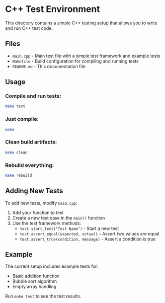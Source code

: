# C++ Test Environment

This directory contains a simple C++ testing setup that allows you to write and run C++ test code.

## Files

- `main.cpp` - Main test file with a simple test framework and example tests
- `Makefile` - Build configuration for compiling and running tests
- `README.md` - This documentation file

## Usage

### Compile and run tests:
```bash
make test
```

### Just compile:
```bash
make
```

### Clean build artifacts:
```bash
make clean
```

### Rebuild everything:
```bash
make rebuild
```

## Adding New Tests

To add new tests, modify `main.cpp`:

1. Add your function to test
2. Create a new test case in the `main()` function
3. Use the test framework methods:
   - `test.start_test("Test Name")` - Start a new test
   - `test.assert_equal(expected, actual)` - Assert two values are equal
   - `test.assert_true(condition, message)` - Assert a condition is true

## Example

The current setup includes example tests for:
- Basic addition function
- Bubble sort algorithm
- Empty array handling

Run `make test` to see the test results.